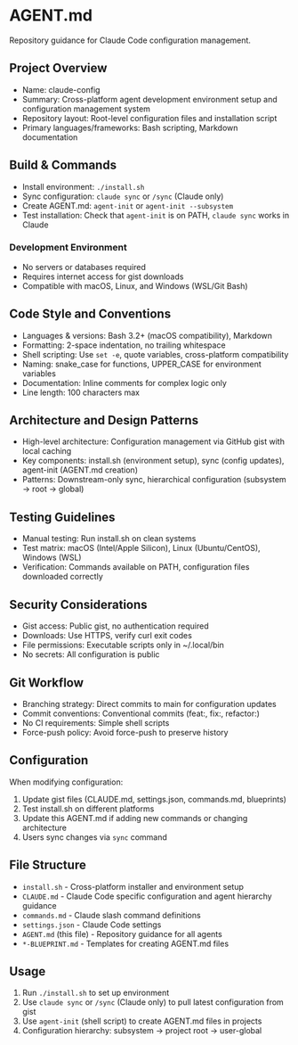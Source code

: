 # AGENT.md

Repository guidance for Claude Code configuration management.

## Project Overview

- Name: claude-config
- Summary: Cross-platform agent development environment setup and configuration management system
- Repository layout: Root-level configuration files and installation script
- Primary languages/frameworks: Bash scripting, Markdown documentation

## Build & Commands

- Install environment: `./install.sh`
- Sync configuration: `claude sync` or `/sync` (Claude only)
- Create AGENT.md: `agent-init` or `agent-init --subsystem`
- Test installation: Check that `agent-init` is on PATH, `claude sync` works in Claude

### Development Environment

- No servers or databases required
- Requires internet access for gist downloads
- Compatible with macOS, Linux, and Windows (WSL/Git Bash)

## Code Style and Conventions

- Languages & versions: Bash 3.2+ (macOS compatibility), Markdown
- Formatting: 2-space indentation, no trailing whitespace
- Shell scripting: Use `set -e`, quote variables, cross-platform compatibility
- Naming: snake_case for functions, UPPER_CASE for environment variables
- Documentation: Inline comments for complex logic only
- Line length: 100 characters max

## Architecture and Design Patterns

- High-level architecture: Configuration management via GitHub gist with local caching
- Key components: install.sh (environment setup), sync (config updates), agent-init (AGENT.md creation)
- Patterns: Downstream-only sync, hierarchical configuration (subsystem → root → global)

## Testing Guidelines

- Manual testing: Run install.sh on clean systems
- Test matrix: macOS (Intel/Apple Silicon), Linux (Ubuntu/CentOS), Windows (WSL)
- Verification: Commands available on PATH, configuration files downloaded correctly

## Security Considerations

- Gist access: Public gist, no authentication required
- Downloads: Use HTTPS, verify curl exit codes
- File permissions: Executable scripts only in ~/.local/bin
- No secrets: All configuration is public

## Git Workflow

- Branching strategy: Direct commits to main for configuration updates
- Commit conventions: Conventional commits (feat:, fix:, refactor:)
- No CI requirements: Simple shell scripts
- Force-push policy: Avoid force-push to preserve history

## Configuration

When modifying configuration:
1. Update gist files (CLAUDE.md, settings.json, commands.md, blueprints)
2. Test install.sh on different platforms
3. Update this AGENT.md if adding new commands or changing architecture
4. Users sync changes via `sync` command

## File Structure

- `install.sh` - Cross-platform installer and environment setup
- `CLAUDE.md` - Claude Code specific configuration and agent hierarchy guidance
- `commands.md` - Claude slash command definitions
- `settings.json` - Claude Code settings
- `AGENT.md` (this file) - Repository guidance for all agents
- `*-BLUEPRINT.md` - Templates for creating AGENT.md files

## Usage

1. Run `./install.sh` to set up environment
2. Use `claude sync` or `/sync` (Claude only) to pull latest configuration from gist
3. Use `agent-init` (shell script) to create AGENT.md files in projects
4. Configuration hierarchy: subsystem → project root → user-global

